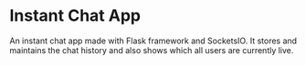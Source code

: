 # Instant Chat App

An instant chat app made with Flask framework and SocketsIO. It stores and maintains the chat history and also shows which all users are currently live.

